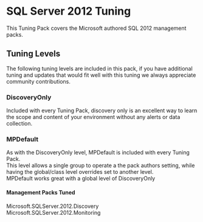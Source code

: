 # SQL Server 2012 Tuning

This Tuning Pack covers the Microsoft authored SQL 2012 management packs.

## Tuning Levels

The following tuning levels are included in this pack, if you have additional tuning and updates that would fit well with this tuning we always appreciate community contributions.

### DiscoveryOnly

Included with every Tuning Pack, discovery only is an excellent way to learn the scope and content of your environment without any alerts or data collection.

### MPDefault

As with the DiscoveryOnly level, MPDefault is included with every Tuning Pack.  
This level allows a single group to operate a the pack authors setting, while having the global/class level overrides set to another level.  
MPDefault works great with a global level of DiscoveryOnly

#### Management Packs Tuned

Microsoft.SQLServer.2012.Discovery  
Microsoft.SQLServer.2012.Monitoring  
